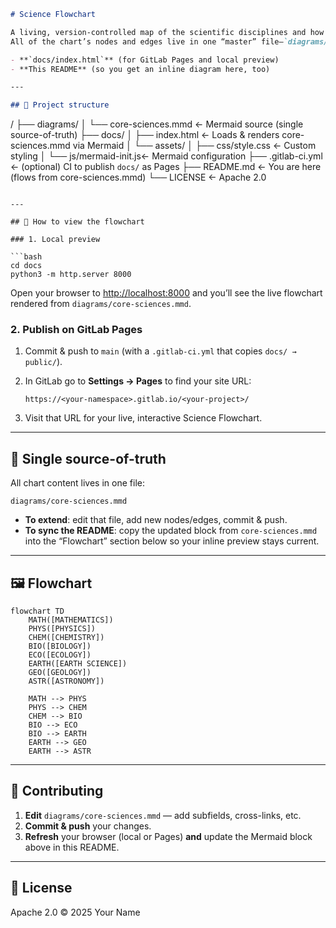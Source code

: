 ```markdown
# Science Flowchart

A living, version-controlled map of the scientific disciplines and how they interconnect.  
All of the chart’s nodes and edges live in one “master” file—`diagrams/core-sciences.mmd`—which is pulled into both:

- **`docs/index.html`** (for GitLab Pages and local preview)  
- **This README** (so you get an inline diagram here, too)

---

## 📁 Project structure

```

/
├── diagrams/
│   └── core-sciences.mmd     ← Mermaid source (single source-of-truth)
├── docs/
│   ├── index.html            ← Loads & renders core-sciences.mmd via Mermaid
│   └── assets/
│       ├── css/style.css     ← Custom styling
│       └── js/mermaid-init.js← Mermaid configuration
├── .gitlab-ci.yml            ← (optional) CI to publish `docs/` as Pages
├── README.md                 ← You are here (flows from core-sciences.mmd)
└── LICENSE                   ← Apache 2.0

````

---

## 🚀 How to view the flowchart

### 1. Local preview

```bash
cd docs
python3 -m http.server 8000
````

Open your browser to [http://localhost:8000](http://localhost:8000) and you’ll see the live flowchart rendered from `diagrams/core-sciences.mmd`.

### 2. Publish on GitLab Pages

1. Commit & push to `main` (with a `.gitlab-ci.yml` that copies `docs/ → public/`).
2. In GitLab go to **Settings → Pages** to find your site URL:

   ```
   https://<your-namespace>.gitlab.io/<your-project>/
   ```
3. Visit that URL for your live, interactive Science Flowchart.

---

## 🔄 Single source-of-truth

All chart content lives in one file:

```text
diagrams/core-sciences.mmd
```

* **To extend**: edit that file, add new nodes/edges, commit & push.
* **To sync the README**: copy the updated block from `core-sciences.mmd` into the “Flowchart” section below so your inline preview stays current.

---

## 🖼️ Flowchart

```mermaid
flowchart TD
    MATH([MATHEMATICS])
    PHYS([PHYSICS])
    CHEM([CHEMISTRY])
    BIO([BIOLOGY])
    ECO([ECOLOGY])
    EARTH([EARTH SCIENCE])
    GEO([GEOLOGY])
    ASTR([ASTRONOMY])

    MATH --> PHYS
    PHYS --> CHEM
    CHEM --> BIO
    BIO --> ECO
    BIO --> EARTH
    EARTH --> GEO
    EARTH --> ASTR
```

---

## 🤝 Contributing

1. **Edit** `diagrams/core-sciences.mmd` — add subfields, cross-links, etc.
2. **Commit & push** your changes.
3. **Refresh** your browser (local or Pages) **and** update the Mermaid block above in this README.

---

## 📄 License

Apache 2.0 © 2025 Your Name

```
```
